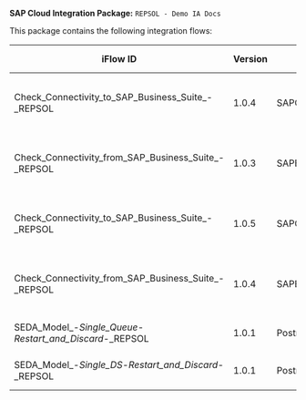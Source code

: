 **SAP Cloud Integration Package:** `REPSOL - Demo IA Docs`

This package contains the following integration flows:
<!-- IFLOW_TABLE_START -->
| iFlow ID      | Version | Sender        | Receiver      | Description                        | Details Link |
| ------------- | ------- | ------------- | ------------- | ---------------------------------- | ------------ |
| Check_Connectivity_to_SAP_Business_Suite_-_REPSOL | 1.0.4 | SAPCloudforCustomer | SAPERP | Check Connectivity with SAP Business Suite | [View Details](Check_Connectivity_to_SAP_Business_Suite_-_REPSOL/1.0.4/readme.md) |
| Check_Connectivity_from_SAP_Business_Suite_-_REPSOL | 1.0.3 | SAPERP | SAPCloudforCustomer | Check Connectivity with SAP Business Suite | [View Details](Check_Connectivity_from_SAP_Business_Suite_-_REPSOL/1.0.3/readme.md) |
| Check_Connectivity_to_SAP_Business_Suite_-_REPSOL | 1.0.5 | SAPCloudforCustomer | SAPERP | Check Connectivity with SAP Business Suite | [View Details](Check_Connectivity_to_SAP_Business_Suite_-_REPSOL/1.0.5/readme.md) |
| Check_Connectivity_from_SAP_Business_Suite_-_REPSOL | 1.0.4 | SAPERP | SAPCloudforCustomer | Check Connectivity with SAP Business Suite | [View Details](Check_Connectivity_from_SAP_Business_Suite_-_REPSOL/1.0.4/readme.md) |
| SEDA_Model_-_Single_Queue_-_Restart_and_Discard_-_REPSOL | 1.0.1 | Postman | Dummy | Demo SEDA Iflow with JMS | [View Details](SEDA_Model_-_Single_Queue_-_Restart_and_Discard_-_REPSOL/1.0.1/readme.md) |
| SEDA_Model_-_Single_DS_-_Restart_and_Discard_-_REPSOL | 1.0.1 | Postman | Dummy | Demo SEDA Iflow with DS | [View Details](SEDA_Model_-_Single_DS_-_Restart_and_Discard_-_REPSOL/1.0.1/readme.md) |
<!-- IFLOW_TABLE_END -->

